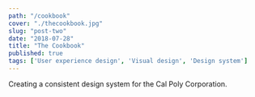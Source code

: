```yaml
---
path: "/cookbook"
cover: "./thecookbook.jpg"
slug: "post-two"
date: "2018-07-28"
title: "The Cookbook"
published: true
tags: ['User experience design', 'Visual design', 'Design system']
---
```


Creating a consistent design system for the Cal Poly Corporation.

<!-- end -->